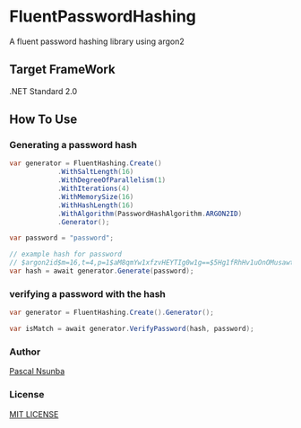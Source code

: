 # FluentPasswordHashing

A fluent password hashing library using argon2

## Target FrameWork

.NET Standard 2.0

## How To Use

### Generating a password hash

```C#
var generator = FluentHashing.Create()
            .WithSaltLength(16)
            .WithDegreeOfParallelism(1)
            .WithIterations(4)
            .WithMemorySize(16)
            .WithHashLength(16)
            .WithAlgorithm(PasswordHashAlgorithm.ARGON2ID)
            .Generator();

var password = "password";

// example hash for password
// $argon2id$m=16,t=4,p=1$aM8qmYw1xfzvHEYTIg0w1g==$5Hg1fRhHv1uOnOMusawtqg==
var hash = await generator.Generate(password);

```

### verifying a password with the hash

```C#
var generator = FluentHashing.Create().Generator();

var isMatch = await generator.VerifyPassword(hash, password);
```

### Author

[Pascal Nsunba](https://github.com/PascalBenstrong/)

### License

[MIT LICENSE](https://github.com/PascalBenstrong/FluentPasswordHashing/blob/main/LICENSE)
